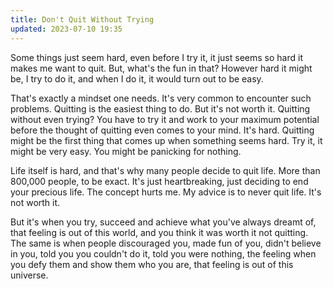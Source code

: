 ```yaml
---
title: Don't Quit Without Trying
updated: 2023-07-10 19:35
---
```


Some things just seem hard, even before I try it, it just seems so hard it makes me want to quit. But, what's the fun in that? However hard it might be, I try to do it, and when I do it, it would turn out to be easy.

That's exactly a mindset one needs. It's very common to encounter such problems. Quitting is the easiest thing to do. But it's not worth it. Quitting without even trying? You have to try it and work to your maximum potential before the thought of quitting even comes to your mind. It's hard. Quitting might be the first thing that comes up when something seems hard. Try it, it might be very easy. You might be panicking for nothing.

Life itself is hard, and that's why many people decide to quit life. More than 800,000 people, to be exact. It's just heartbreaking, just deciding to end your precious life. The concept hurts me. My advice is to never quit life. It's not worth it.

But it's when you try, succeed and achieve what you've always dreamt of, that feeling is out of this world, and you think it was worth it not quitting. The same is when people discouraged you, made fun of you, didn't believe in you, told you you couldn't do it, told you were nothing, the feeling when you defy them and show them who you are, that feeling is out of this universe.
